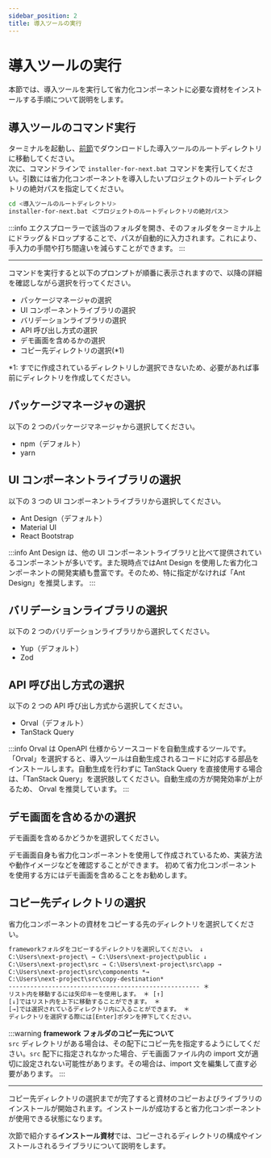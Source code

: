 ```yaml
---
sidebar_position: 2
title: 導入ツールの実行
---
```


# 導入ツールの実行

本節では、導入ツールを実行して省力化コンポーネントに必要な資材をインストールする手順について説明をします。

## 導入ツールのコマンド実行

ターミナルを起動し、[前節](./prior-preparation.md)でダウンロードした導入ツールのルートディレクトリに移動してください。  
次に、コマンドラインで `installer-for-next.bat` コマンドを実行してください。引数には省力化コンポーネントを導入したいプロジェクトのルートディレクトリの絶対パスを指定してください。

```bash title="terminal"
cd <導入ツールのルートディレクトリ>
installer-for-next.bat ＜プロジェクトのルートディレクトリの絶対パス＞
```

:::info
エクスプローラーで該当のフォルダを開き、そのフォルダをターミナル上にドラッグ＆ドロップすることで、パスが自動的に入力されます。これにより、手入力の手間や打ち間違いを減らすことができます。
:::

---

コマンドを実行すると以下のプロンプトが順番に表示されますので、以降の詳細を確認しながら選択を行ってください。

- パッケージマネージャの選択
- UI コンポーネントライブラリの選択
- バリデーションライブラリの選択
- API 呼び出し方式の選択
- デモ画面を含めるかの選択
- コピー先ディレクトリの選択(\*1)

\*1: すでに作成されているディレクトリしか選択できないため、必要があれば事前にディレクトリを作成してください。

## パッケージマネージャの選択

以下の 2 つのパッケージマネージャから選択してください。

- npm（デフォルト）
- yarn

## UI コンポーネントライブラリの選択

以下の 3 つの UI コンポーネントライブラリから選択してください。

- Ant Design（デフォルト）
- Material UI
- React Bootstrap

:::info
Ant Design は、他の UI コンポーネントライブラリと比べて提供されているコンポーネントが多いです。また現時点ではAnt Design を使用した省力化コンポーネントの開発実績も豊富です。そのため、特に指定がなければ「Ant Design」を推奨します。
:::

## バリデーションライブラリの選択

以下の 2 つのバリデーションライブラリから選択してください。

- Yup（デフォルト）
- Zod

## API 呼び出し方式の選択

以下の 2 つの API 呼び出し方式から選択してください。

- Orval（デフォルト）
- TanStack Query

:::info
Orval は OpenAPI 仕様からソースコードを自動生成するツールです。「Orval」を選択すると、導入ツールは自動生成されるコードに対応する部品をインストールします。自動生成を行わずに TanStack Query を直接使用する場合は、「TanStack Query」を選択肢してください。自動生成の方が開発効率が上がるため、 Orval を推奨しています。
:::

## デモ画面を含めるかの選択

デモ画面を含めるかどうかを選択してください。

デモ画面自身も省力化コンポーネントを使用して作成されているため、実装方法や動作イメージなどを確認することができます。
初めて省力化コンポーネントを使用する方にはデモ画面を含めることをお勧めします。

## コピー先ディレクトリの選択

省力化コンポーネントの資材をコピーする先のディレクトリを選択してください。

```html title="ディレクトリの選択方法"
frameworkフォルダをコピーするディレクトリを選択してください。 ↓
C:\Users\next-project\ → C:\Users\next-project\public ↓
C:\Users\next-project\src → C:\Users\next-project\src\app →
C:\Users\next-project\src\components *→
C:\Users\next-project\src\copy-destination*
----------------------------------------------------- ＊
リスト内を移動するには矢印キーを使用します。 ＊ [↑]
[↓]ではリスト内を上下に移動することができます。 ＊
[→]では選択されているディレクトリ内に入ることができます。 ＊
ディレクトリを選択する際には[Enter]ボタンを押下してください。
```

:::warning
**framework フォルダのコピー先について**  
`src` ディレクトリがある場合は、その配下にコピー先を指定するようにしてください。`src` 配下に指定されなかった場合、デモ画面ファイル内の import 文が適切に設定されない可能性があります。その場合は、import 文を編集して直す必要があります。
:::

---

コピー先ディレクトリの選択までが完了すると資材のコピーおよびライブラリのインストールが開始されます。インストールが成功すると省力化コンポーネントが使用できる状態になります。

次節で紹介する<strong>インストール資材</strong>では、コピーされるディレクトリの構成やインストールされるライブラリについて説明をします。
